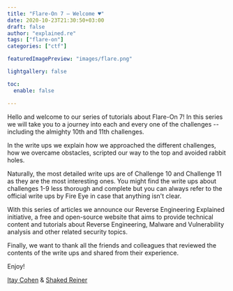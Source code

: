 ```yaml
---
title: "Flare-On 7 — Welcome ♥"
date: 2020-10-23T21:30:50+03:00
draft: false
author: "explained.re"
tags: ["flare-on"]
categories: ["ctf"]

featuredImagePreview: "images/flare.png"

lightgallery: false

toc:
  enable: false

---
```



Hello and welcome to our series of tutorials about Flare-On 7! In this series we will take you to a journey 
into each and every one of the challenges -- including the almighty 10th and 11th challenges.

In the write ups we explain how we approached the different challenges, how we overcame obstacles, scripted our way to 
the top and avoided rabbit holes.

Naturally, the most detailed write ups are of Challenge 10 and Challenge 11 as they are the most interesting ones. You might find the write ups about challenges 1-9 less thorough and complete but you can always refer to the official write ups by Fire Eye in case that anything isn't clear.

With this series of articles we announce our Reverse Engineering Explained initiative, a free and open-source website that aims to provide technical
content and tutorials about Reverse Engineering, Malware and Vulnerability analysis and other related security topics.

Finally, we want to thank all the friends and colleagues that reviewed the contents of the write ups and shared from their experience.

Enjoy!

[Itay Cohen](https://twitter.com/megabeets_) & [Shaked Reiner](https://twitter.com/ShakReiner)